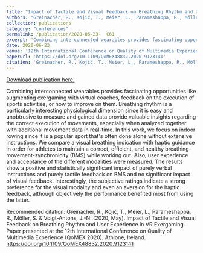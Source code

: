 ```yaml
---
title: "Impact of Tactile and Visual Feedback on Breathing Rhythm and User Experience in VR Exergaming"
authors: "Greinacher, R., Kojić, T., Meier, L., Parameshappa, R., Möller, S. & Voigt-Antons, J.-N."
collection: publications
category: "conferences"
permalink: /publication/2020-06-23-  C61
excerpt: 'Combining interconnected wearables provides fascinating opportunities like augmenting exergaming with virtual coaches, feedback on the execution of sports activities, or how to improve on them. Breathing rhythm is a particularly interesting physiological dimension since it is easy and unobtrusive to measure and gained data provide valuable insights regarding the correct execution of movements, especially when analyzed together with additional movement data in real-time. In this work, we focus on indoor rowing since it is a popular sport that&apos;s often done alone without extensive instructions. We compare a visual breathing indication with haptic guidance in order for athletes to maintain a correct, efficient, and healthy breathing-movement-synchronicity (BMS) while working out. Also, user experience and acceptance of the different modalities were measured. The results show a positive and statistically significant impact of purely verbal instructions and purely tactile feedback on BMS and no significant impact of visual feedback. Interestingly, the subjective ratings indicate a strong preference for the visual modality and even an aversion for the haptic feedback, although objectively the performance benefited most from using the latter.'
date: 2020-06-23
venue: '12th International Conference on Quality of Multimedia Experience (QoMEX 2020)'
paperurl: 'https://doi.org/10.1109/QoMEX48832.2020.9123141'
citation: 'Greinacher, R., Kojić, T., Meier, L., Parameshappa, R., Möller, S. &amp; Voigt-Antons, J.-N. (2020, May). Impact of Tactile and Visual Feedback on Breathing Rhythm and User Experience in VR Exergaming. Paper presented at the 12th International Conference on Quality of Multimedia Experience (QoMEX 2020), Athlone, Ireland. https://doi.org/10.1109/QoMEX48832.2020.9123141'
---
```


<a href='https://doi.org/10.1109/QoMEX48832.2020.9123141'>Download publication here.</a>

Combining interconnected wearables provides fascinating opportunities like augmenting exergaming with virtual coaches, feedback on the execution of sports activities, or how to improve on them. Breathing rhythm is a particularly interesting physiological dimension since it is easy and unobtrusive to measure and gained data provide valuable insights regarding the correct execution of movements, especially when analyzed together with additional movement data in real-time. In this work, we focus on indoor rowing since it is a popular sport that&apos;s often done alone without extensive instructions. We compare a visual breathing indication with haptic guidance in order for athletes to maintain a correct, efficient, and healthy breathing-movement-synchronicity (BMS) while working out. Also, user experience and acceptance of the different modalities were measured. The results show a positive and statistically significant impact of purely verbal instructions and purely tactile feedback on BMS and no significant impact of visual feedback. Interestingly, the subjective ratings indicate a strong preference for the visual modality and even an aversion for the haptic feedback, although objectively the performance benefited most from using the latter.

Recommended citation: Greinacher, R., Kojić, T., Meier, L., Parameshappa, R., Möller, S. & Voigt-Antons, J.-N. (2020, May). Impact of Tactile and Visual Feedback on Breathing Rhythm and User Experience in VR Exergaming. Paper presented at the 12th International Conference on Quality of Multimedia Experience (QoMEX 2020), Athlone, Ireland. https://doi.org/10.1109/QoMEX48832.2020.9123141